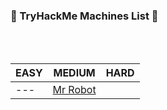 ### 🌟 TryHackMe Machines List 🌟
<br/>
<br/>

EASY | MEDIUM | HARD
--- | --- | ---
--- | [Mr Robot](https://github.com/bhaveshharmalkar/CTF-Writeups/blob/main/TryHackMe/Medium/Mr%20robot.pdf) |
